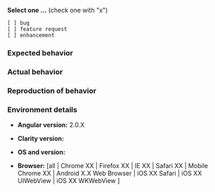 <!--
PLEASE FILL OUT THE FOLLOWING. WE MAY CLOSE INCOMPLETE ISSUES.
-->

**Select one ...**  (check one with "x")
```
[ ] bug
[ ] feature request
[ ] enhancement
```

### Expected behavior
<!-- Describe the expected behavior. -->

### Actual behavior
<!-- Describe the actual behavior and provide a minimal app that demonstrates the issue. Fork the Clarity Plunker Template here: https://plnkr.co/edit/VPxyl7?p=preview and recreate the issue. Then submit your link with the issue. -->

### Reproduction of behavior
<!-- Include a working plunker link reproducing the behavior. -->

### Environment details

* **Angular version:** 2.0.X

* **Clarity version:** 

* **OS and version:** 

* **Browser:** [all | Chrome XX | Firefox XX | IE XX | Safari XX | Mobile Chrome XX | Android X.X Web Browser | iOS XX Safari | iOS XX UIWebView | iOS XX WKWebView ]
